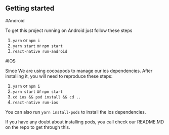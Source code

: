 ## Getting started


#Android

To get this project running on Android just follow these steps

1. `yarn` or `npm i`
2. `yarn start` or `npm start`
3. `react-native run-android`


#IOS

Since We are using cocoapods to manage our ios dependencies. After installing it, you will need to reproduce these steps:

1. `yarn` or `npm i`
2. `yarn start` or `npm start`
3. `cd ios && pod install && cd ..`
4. `react-native run-ios`

You can also run `yarn install-pods` to install the ios dependencies.

If you have any doubt about installing pods, you call check our README.MD on the repo to get through this.


